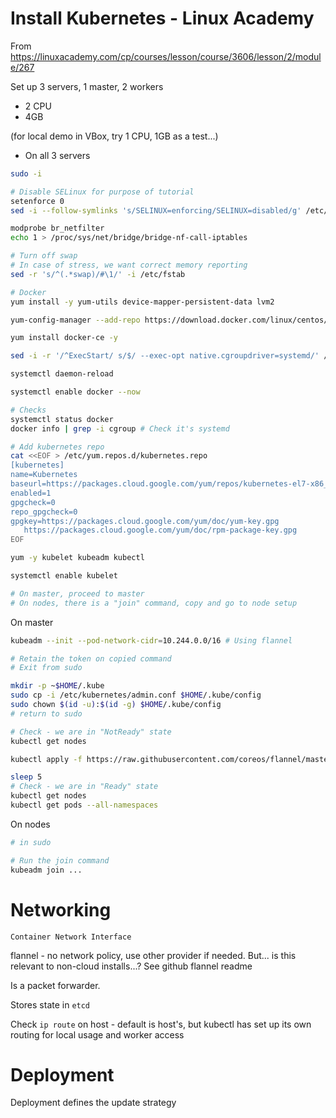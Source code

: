 # Install Kubernetes - Linux Academy

From <https://linuxacademy.com/cp/courses/lesson/course/3606/lesson/2/module/267>

Set up 3 servers, 1 master, 2 workers

* 2 CPU
* 4GB

(for local demo in VBox, try 1 CPU, 1GB as a test...)

* On all 3 servers

```bash
sudo -i

# Disable SELinux for purpose of tutorial
setenforce 0
sed -i --follow-symlinks 's/SELINUX=enforcing/SELINUX=disabled/g' /etc/sysconfig/selinux

modprobe br_netfilter
echo 1 > /proc/sys/net/bridge/bridge-nf-call-iptables

# Turn off swap
# In case of stress, we want correct memory reporting
sed -r 's/^(.*swap)/#\1/' -i /etc/fstab

# Docker
yum install -y yum-utils device-mapper-persistent-data lvm2

yum-config-manager --add-repo https://download.docker.com/linux/centos/docker-ce.repo

yum install docker-ce -y

sed -i -r '/^ExecStart/ s/$/ --exec-opt native.cgroupdriver=systemd/' /usr/lib/systemd/system/docker.service

systemctl daemon-reload

systemctl enable docker --now

# Checks
systemctl status docker
docker info | grep -i cgroup # Check it's systemd

# Add kubernetes repo
cat <<EOF > /etc/yum.repos.d/kubernetes.repo
[kubernetes]
name=Kubernetes
baseurl=https://packages.cloud.google.com/yum/repos/kubernetes-el7-x86_64
enabled=1
gpgcheck=0
repo_gpgcheck=0
gpgkey=https://packages.cloud.google.com/yum/doc/yum-key.gpg
   https://packages.cloud.google.com/yum/doc/rpm-package-key.gpg
EOF

yum -y kubelet kubeadm kubectl

systemctl enable kubelet

# On master, proceed to master
# On nodes, there is a "join" command, copy and go to node setup

```

On master

```bash
kubeadm --init --pod-network-cidr=10.244.0.0/16 # Using flannel

# Retain the token on copied command
# Exit from sudo

mkdir -p ~$HOME/.kube
sudo cp -i /etc/kubernetes/admin.conf $HOME/.kube/config
sudo chown $(id -u):$(id -g) $HOME/.kube/config
# return to sudo

# Check - we are in "NotReady" state
kubectl get nodes

kubectl apply -f https://raw.githubusercontent.com/coreos/flannel/master/Documentation/kube-flannel.yml

sleep 5
# Check - we are in "Ready" state
kubectl get nodes
kubectl get pods --all-namespaces
```

On nodes

```bash
# in sudo

# Run the join command
kubeadm join ...
```

# Networking

`Container Network Interface`

flannel - no network policy, use other provider if needed. But... is this relevant to non-cloud installs...? See github flannel readme

Is a packet forwarder.

Stores state in `etcd`

Check `ip route` on host - default is host's, but kubectl has set up its own routing for local usage and worker access

# Deployment

Deployment defines the update strategy